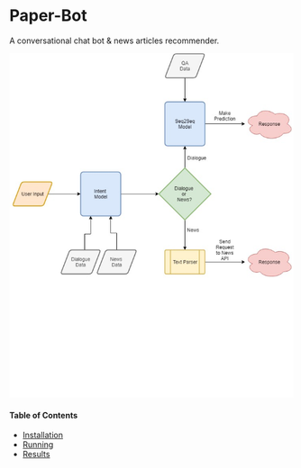 # Paper-Bot
A conversational chat bot &amp; news articles recommender.

![alt tag](pipeline.jpg)

#### Table of Contents

* [Installation](#installation)
* [Running](#running)
* [Results](#results)

